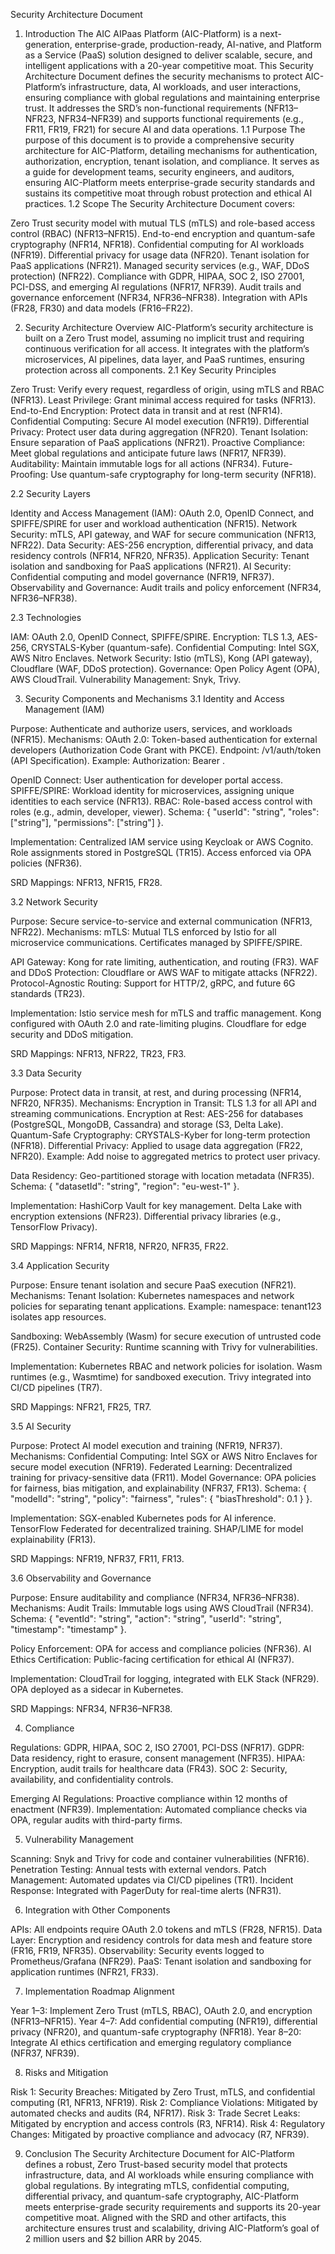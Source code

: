 Security Architecture Document
1. Introduction
The AIC AIPaas Platform (AIC-Platform) is a next-generation, enterprise-grade, production-ready, AI-native, and Platform as a Service (PaaS) solution designed to deliver scalable, secure, and intelligent applications with a 20-year competitive moat. This Security Architecture Document defines the security mechanisms to protect AIC-Platform’s infrastructure, data, AI workloads, and user interactions, ensuring compliance with global regulations and maintaining enterprise trust. It addresses the SRD’s non-functional requirements (NFR13–NFR23, NFR34–NFR39) and supports functional requirements (e.g., FR11, FR19, FR21) for secure AI and data operations.
1.1 Purpose
The purpose of this document is to provide a comprehensive security architecture for AIC-Platform, detailing mechanisms for authentication, authorization, encryption, tenant isolation, and compliance. It serves as a guide for development teams, security engineers, and auditors, ensuring AIC-Platform meets enterprise-grade security standards and sustains its competitive moat through robust protection and ethical AI practices.
1.2 Scope
The Security Architecture Document covers:

Zero Trust security model with mutual TLS (mTLS) and role-based access control (RBAC) (NFR13–NFR15).
End-to-end encryption and quantum-safe cryptography (NFR14, NFR18).
Confidential computing for AI workloads (NFR19).
Differential privacy for usage data (NFR20).
Tenant isolation for PaaS applications (NFR21).
Managed security services (e.g., WAF, DDoS protection) (NFR22).
Compliance with GDPR, HIPAA, SOC 2, ISO 27001, PCI-DSS, and emerging AI regulations (NFR17, NFR39).
Audit trails and governance enforcement (NFR34, NFR36–NFR38).
Integration with APIs (FR28, FR30) and data models (FR16–FR22).

2. Security Architecture Overview
AIC-Platform’s security architecture is built on a Zero Trust model, assuming no implicit trust and requiring continuous verification for all access. It integrates with the platform’s microservices, AI pipelines, data layer, and PaaS runtimes, ensuring protection across all components.
2.1 Key Security Principles

Zero Trust: Verify every request, regardless of origin, using mTLS and RBAC (NFR13).
Least Privilege: Grant minimal access required for tasks (NFR13).
End-to-End Encryption: Protect data in transit and at rest (NFR14).
Confidential Computing: Secure AI model execution (NFR19).
Differential Privacy: Protect user data during aggregation (NFR20).
Tenant Isolation: Ensure separation of PaaS applications (NFR21).
Proactive Compliance: Meet global regulations and anticipate future laws (NFR17, NFR39).
Auditability: Maintain immutable logs for all actions (NFR34).
Future-Proofing: Use quantum-safe cryptography for long-term security (NFR18).

2.2 Security Layers

Identity and Access Management (IAM): OAuth 2.0, OpenID Connect, and SPIFFE/SPIRE for user and workload authentication (NFR15).
Network Security: mTLS, API gateway, and WAF for secure communication (NFR13, NFR22).
Data Security: AES-256 encryption, differential privacy, and data residency controls (NFR14, NFR20, NFR35).
Application Security: Tenant isolation and sandboxing for PaaS applications (NFR21).
AI Security: Confidential computing and model governance (NFR19, NFR37).
Observability and Governance: Audit trails and policy enforcement (NFR34, NFR36–NFR38).

2.3 Technologies

IAM: OAuth 2.0, OpenID Connect, SPIFFE/SPIRE.
Encryption: TLS 1.3, AES-256, CRYSTALS-Kyber (quantum-safe).
Confidential Computing: Intel SGX, AWS Nitro Enclaves.
Network Security: Istio (mTLS), Kong (API gateway), Cloudflare (WAF, DDoS protection).
Governance: Open Policy Agent (OPA), AWS CloudTrail.
Vulnerability Management: Snyk, Trivy.

3. Security Components and Mechanisms
3.1 Identity and Access Management (IAM)

Purpose: Authenticate and authorize users, services, and workloads (NFR15).
Mechanisms:
OAuth 2.0: Token-based authentication for external developers (Authorization Code Grant with PKCE).
Endpoint: /v1/auth/token (API Specification).
Example: Authorization: Bearer <token>.


OpenID Connect: User authentication for developer portal access.
SPIFFE/SPIRE: Workload identity for microservices, assigning unique identities to each service (NFR13).
RBAC: Role-based access control with roles (e.g., admin, developer, viewer).
Schema: { "userId": "string", "roles": ["string"], "permissions": ["string"] }.




Implementation:
Centralized IAM service using Keycloak or AWS Cognito.
Role assignments stored in PostgreSQL (TR15).
Access enforced via OPA policies (NFR36).


SRD Mappings: NFR13, NFR15, FR28.

3.2 Network Security

Purpose: Secure service-to-service and external communication (NFR13, NFR22).
Mechanisms:
mTLS: Mutual TLS enforced by Istio for all microservice communications.
Certificates managed by SPIFFE/SPIRE.


API Gateway: Kong for rate limiting, authentication, and routing (FR3).
WAF and DDoS Protection: Cloudflare or AWS WAF to mitigate attacks (NFR22).
Protocol-Agnostic Routing: Support for HTTP/2, gRPC, and future 6G standards (TR23).


Implementation:
Istio service mesh for mTLS and traffic management.
Kong configured with OAuth 2.0 and rate-limiting plugins.
Cloudflare for edge security and DDoS mitigation.


SRD Mappings: NFR13, NFR22, TR23, FR3.

3.3 Data Security

Purpose: Protect data in transit, at rest, and during processing (NFR14, NFR20, NFR35).
Mechanisms:
Encryption in Transit: TLS 1.3 for all API and streaming communications.
Encryption at Rest: AES-256 for databases (PostgreSQL, MongoDB, Cassandra) and storage (S3, Delta Lake).
Quantum-Safe Cryptography: CRYSTALS-Kyber for long-term protection (NFR18).
Differential Privacy: Applied to usage data aggregation (FR22, NFR20).
Example: Add noise to aggregated metrics to protect user privacy.


Data Residency: Geo-partitioned storage with location metadata (NFR35).
Schema: { "datasetId": "string", "region": "eu-west-1" }.




Implementation:
HashiCorp Vault for key management.
Delta Lake with encryption extensions (NFR23).
Differential privacy libraries (e.g., TensorFlow Privacy).


SRD Mappings: NFR14, NFR18, NFR20, NFR35, FR22.

3.4 Application Security

Purpose: Ensure tenant isolation and secure PaaS execution (NFR21).
Mechanisms:
Tenant Isolation: Kubernetes namespaces and network policies for separating tenant applications.
Example: namespace: tenant123 isolates app resources.


Sandboxing: WebAssembly (Wasm) for secure execution of untrusted code (FR25).
Container Security: Runtime scanning with Trivy for vulnerabilities.


Implementation:
Kubernetes RBAC and network policies for isolation.
Wasm runtimes (e.g., Wasmtime) for sandboxed execution.
Trivy integrated into CI/CD pipelines (TR7).


SRD Mappings: NFR21, FR25, TR7.

3.5 AI Security

Purpose: Protect AI model execution and training (NFR19, NFR37).
Mechanisms:
Confidential Computing: Intel SGX or AWS Nitro Enclaves for secure model execution (NFR19).
Federated Learning: Decentralized training for privacy-sensitive data (FR11).
Model Governance: OPA policies for fairness, bias mitigation, and explainability (NFR37, FR13).
Schema: { "modelId": "string", "policy": "fairness", "rules": { "biasThreshold": 0.1 } }.




Implementation:
SGX-enabled Kubernetes pods for AI inference.
TensorFlow Federated for decentralized training.
SHAP/LIME for model explainability (FR13).


SRD Mappings: NFR19, NFR37, FR11, FR13.

3.6 Observability and Governance

Purpose: Ensure auditability and compliance (NFR34, NFR36–NFR38).
Mechanisms:
Audit Trails: Immutable logs using AWS CloudTrail (NFR34).
Schema: { "eventId": "string", "action": "string", "userId": "string", "timestamp": "timestamp" }.


Policy Enforcement: OPA for access and compliance policies (NFR36).
AI Ethics Certification: Public-facing certification for ethical AI (NFR37).


Implementation:
CloudTrail for logging, integrated with ELK Stack (NFR29).
OPA deployed as a sidecar in Kubernetes.


SRD Mappings: NFR34, NFR36–NFR38.

4. Compliance

Regulations: GDPR, HIPAA, SOC 2, ISO 27001, PCI-DSS (NFR17).
GDPR: Data residency, right to erasure, consent management (NFR35).
HIPAA: Encryption, audit trails for healthcare data (FR43).
SOC 2: Security, availability, and confidentiality controls.


Emerging AI Regulations: Proactive compliance within 12 months of enactment (NFR39).
Implementation: Automated compliance checks via OPA, regular audits with third-party firms.

5. Vulnerability Management

Scanning: Snyk and Trivy for code and container vulnerabilities (NFR16).
Penetration Testing: Annual tests with external vendors.
Patch Management: Automated updates via CI/CD pipelines (TR1).
Incident Response: Integrated with PagerDuty for real-time alerts (NFR31).

6. Integration with Other Components

APIs: All endpoints require OAuth 2.0 tokens and mTLS (FR28, NFR15).
Data Layer: Encryption and residency controls for data mesh and feature store (FR16, FR19, NFR35).
Observability: Security events logged to Prometheus/Grafana (NFR29).
PaaS: Tenant isolation and sandboxing for application runtimes (NFR21, FR33).

7. Implementation Roadmap Alignment

Year 1–3: Implement Zero Trust (mTLS, RBAC), OAuth 2.0, and encryption (NFR13–NFR15).
Year 4–7: Add confidential computing (NFR19), differential privacy (NFR20), and quantum-safe cryptography (NFR18).
Year 8–20: Integrate AI ethics certification and emerging regulatory compliance (NFR37, NFR39).

8. Risks and Mitigation

Risk 1: Security Breaches: Mitigated by Zero Trust, mTLS, and confidential computing (R1, NFR13, NFR19).
Risk 2: Compliance Violations: Mitigated by automated checks and audits (R4, NFR17).
Risk 3: Trade Secret Leaks: Mitigated by encryption and access controls (R3, NFR14).
Risk 4: Regulatory Changes: Mitigated by proactive compliance and advocacy (R7, NFR39).

9. Conclusion
The Security Architecture Document for AIC-Platform defines a robust, Zero Trust-based security model that protects infrastructure, data, and AI workloads while ensuring compliance with global regulations. By integrating mTLS, confidential computing, differential privacy, and quantum-safe cryptography, AIC-Platform meets enterprise-grade security requirements and supports its 20-year competitive moat. Aligned with the SRD and other artifacts, this architecture ensures trust and scalability, driving AIC-Platform’s goal of 2 million users and $2 billion ARR by 2045.